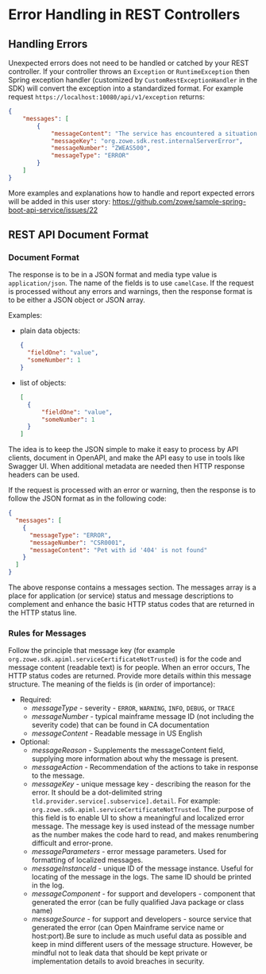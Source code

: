 # Error Handling in REST Controllers

## Handling Errors

Unexpected errors does not need to be handled or catched by your REST controller. If your controller throws an `Exception` or `RuntimeException` then Spring exception handler (customized by `CustomRestExceptionHandler` in the SDK) will convert the exception into a standardized format. For example request `https://localhost:10080/api/v1/exception` returns:

```json
{
    "messages": [
        {
            "messageContent": "The service has encountered a situation it doesn't know how to handle. Please contact support for further assistance. More details are available in the log under message instance ID: 9912494f-6c02-49e4-a6af-a46040d0890d",
            "messageKey": "org.zowe.sdk.rest.internalServerError",
            "messageNumber": "ZWEAS500",
            "messageType": "ERROR"
        }
    ]
}
```

More examples and explanations how to handle and report expected errors will be added in this user story: <https://github.com/zowe/sample-spring-boot-api-service/issues/22>

## REST API Document Format

### Document Format

The response is to be in a JSON format and media type value is `application/json`. The name of the fields is to use `camelCase`. If the request is processed without any errors and warnings, then the response format is to be either a JSON object or JSON array.

Examples:

- plain data objects:

  ```json
  {
    "fieldOne": "value",
    "someNumber": 1
  }
  ```

- list of objects:

  ```json
  [
    {
        "fieldOne": "value",
        "someNumber": 1
    }
  ]
  ```

The idea is to keep the JSON simple to make it easy to process by API clients, document in OpenAPI, and make the API easy to use in tools like Swagger UI. When additional metadata are needed then HTTP response headers can be used.

If the request is processed with an error or warning, then the response is to follow the JSON format as in the following code:

```json
{
  "messages": [
    {
      "messageType": "ERROR",
      "messageNumber": "CSR0001",
      "messageContent": "Pet with id '404' is not found"
    }
  ]
}
```

The above response contains a messages section. The messages array is a place for application (or service) status and message descriptions to complement and enhance the basic HTTP status codes that are returned in the HTTP status line.

### Rules for Messages

Follow the principle that message key (for example `org.zowe.sdk.apiml.serviceCertificateNotTrusted`) is for the code and message content (readable text) is for people. When an error occurs, The HTTP status codes are returned. Provide more details within this message structure. The meaning of the fields is (in order of importance):

- Required:
  - *messageType* - severity - `ERROR`, `WARNING`, `INFO`, `DEBUG`, or `TRACE`
  - *messageNumber* - typical mainframe message ID (not including the severity code) that can be found in CA documentation
  - *messageContent* - Readable message in US English
- Optional:
  - *messageReason* - Supplements the messageContent field, supplying more information about why the message is present.
  - *messageAction* - Recommendation of the actions to take in response to the message.
  - *messageKey* - unique message key - describing the reason for the error. It should be a dot-delimited string `tld.provider.service[.subservice].detail`. For example: `org.zowe.sdk.apiml.serviceCertificateNotTrusted`. The purpose of this field is to enable UI to show a meaningful and localized error message. The message key is used instead of the message number as the number makes the code hard to read, and makes renumbering difficult and error-prone.
  - *messageParameters* - error message parameters. Used for formatting of localized messages.
  - *messageInstanceId* - unique ID of the message instance. Useful for locating of the message in the logs. The same ID should be printed in the log.
  - *messageComponent* - for support and developers - component that generated the error (can be fully qualified Java package or class name)
  - *messageSource* - for support and developers - source service that generated the error (can Open Mainframe service name or host:port).Be sure to include as much useful data as possible and keep in mind different users of the message structure. However, be mindful not to leak data that should be kept private or implementation details to avoid breaches in security.
